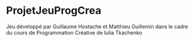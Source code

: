 # ProjetJeuProgCrea
Jeu développé par Guillaume Hostache et Matthieu Guillemin dans le cadre du cours de Programmation Créative de Iulia Tkachenko
